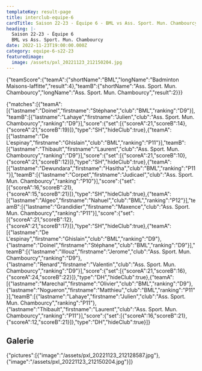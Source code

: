 ```yaml
---
templateKey: result-page
title: interclub-equipe-6
cardTitle: Saison 22-23 - Équipe 6 - BML vs Ass. Sport. Mun. Chambourcy
heading: |-
  Saison 22-23 - Équipe 6
  BML vs Ass. Sport. Mun. Chambourcy
date: 2022-11-23T19:00:00.000Z
category: equipe-6-s22-23
featuredimage:
  image: /assets/pxl_20221123_212150204.jpg
---
```

<teamscoreboard>{"teamScore":{"teamA":{"shortName":"BML","longName":"Badminton Maisons-laffitte","result":4},"teamB":{"shortName":"Ass. Sport. Mun. Chambourcy","longName":"Ass. Sport. Mun. Chambourcy","result":2}}}</teamscoreboard>

<scoreboard>{"matches":[{"teamA":[{"lastname":"Doinel","firstname":"Stéphane","club":"BML","ranking":"D9"}],"teamB":[{"lastname":"Lahaye","firstname":"Julien","club":"Ass. Sport. Mun. Chambourcy","ranking":"D9"}],"score":{"set":[{"scoreA":21,"scoreB":14},{"scoreA":21,"scoreB":19}]},"type":"SH","hideClub":true},{"teamA":[{"lastname":"De L'espinay","firstname":"Ghislain","club":"BML","ranking":"P11"}],"teamB":[{"lastname":"Thibault","firstname":"Laurent","club":"Ass. Sport. Mun. Chambourcy","ranking":"D9"}],"score":{"set":[{"scoreA":21,"scoreB":10},{"scoreA":21,"scoreB":12}]},"type":"SH","hideClub":true},{"teamA":[{"lastname":"Dewundara","firstname":"Hasitha","club":"BML","ranking":"P11"}],"teamB":[{"lastname":"Corpet","firstname":"Judicael","club":"Ass. Sport. Mun. Chambourcy","ranking":"P10"}],"score":{"set":[{"scoreA":16,"scoreB":21},{"scoreA":15,"scoreB":21}]},"type":"SH","hideClub":true},{"teamA":[{"lastname":"Algeo","firstname":"Nahuel","club":"BML","ranking":"P12"}],"teamB":[{"lastname":"Grandidier","firstname":"Maxence","club":"Ass. Sport. Mun. Chambourcy","ranking":"P11"}],"score":{"set":[{"scoreA":21,"scoreB":12},{"scoreA":21,"scoreB":17}]},"type":"SH","hideClub":true},{"teamA":[{"lastname":"De L'espinay","firstname":"Ghislain","club":"BML","ranking":"D9"},{"lastname":"Doinel","firstname":"Stéphane","club":"BML","ranking":"D9"}],"teamB":[{"lastname":"Illouz","firstname":"Jerome","club":"Ass. Sport. Mun. Chambourcy","ranking":"D9"},{"lastname":"Renard","firstname":"Valentin","club":"Ass. Sport. Mun. Chambourcy","ranking":"D9"}],"score":{"set":[{"scoreA":21,"scoreB":16},{"scoreA":24,"scoreB":22}]},"type":"DH","hideClub":true},{"teamA":[{"lastname":"Marechal","firstname":"Olivier","club":"BML","ranking":"D9"},{"lastname":"Nogueron","firstname":"Matthieu","club":"BML","ranking":"P11"}],"teamB":[{"lastname":"Lahaye","firstname":"Julien","club":"Ass. Sport. Mun. Chambourcy","ranking":"P11"},{"lastname":"Thibault","firstname":"Laurent","club":"Ass. Sport. Mun. Chambourcy","ranking":"P11"}],"score":{"set":[{"scoreA":16,"scoreB":21},{"scoreA":12,"scoreB":21}]},"type":"DH","hideClub":true}]}</scoreboard>

## G﻿alerie

<gallery>{"pictures":[{"image":"/assets/pxl_20221123_212128587.jpg"},{"image":"/assets/pxl_20221123_212150204.jpg"}]}</gallery>
